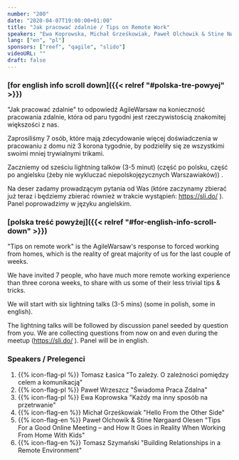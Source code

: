 ```yaml
---
number: "200"
date: "2020-04-07T19:00:00+01:00"
title: "Jak pracować zdalnie / Tips on Remote Work"
speakers: "Ewa Koprowska, Michał Grześkowiak, Paweł Olchowik & Stine Nørgaard Olesen, Paweł Wrzeszcz, Tomasz Łasica, Tomasz Szymański"
lang: ["en", "pl"]
sponsors: ["reef", "qagile", "slido"]
videoURL: ""
draft: false
---
```


### [for english info scroll down]({{< relref "#polska-tre-powyej" >}}) 

"Jak pracować zdalnie" to odpowiedź AgileWarsaw na konieczność pracowania zdalnie, która od paru tygodni jest rzeczywistością znakomitej większości z nas.

Zaprosiliśmy 7 osób, które mają zdecydowanie więcej doświadczenia w pracowaniu z domu niż 3 korona tygodnie, by podzieliły się ze wszystkimi swoimi mniej trywialnymi trikami.

Zaczniemy od sześciu lightning talków (3-5 minut) (część po polsku, część po angielsku (żeby nie wykluczać niepolskojęzycznych Warszawiaków)) .

Na deser zadamy prowadzącym pytania od Was (które zaczynamy zbierać już teraz i będziemy zbierać również w trakcie wystąpień: https://sli.do/ ). Panel poprowadzimy w języku angielskim.


### [polska treść powyżej]({{< relref "#for-english-info-scroll-down" >}})

"Tips on remote work" is the AgileWarsaw's response to forced working from homes, which is the reality of great majority of us for the last couple of weeks.

We have invited 7 people, who have much more remote working experience than three corona weeks, to share with us some of their less trivial tips & tricks.

We will start with six lightning talks (3-5 mins) (some in polish, some in english).

The lightning talks will be followed by discussion panel seeded by question from you. We are collecting questions from now on and even during the meetup (https://sli.do/ ). Panel will be in english.

### Speakers / Prelegenci

 1. {{% icon-flag-pl %}} Tomasz Łasica "To zależy. O zależności pomiędzy celem a komunikacją"
 1. {{% icon-flag-pl %}} Paweł Wrzeszcz "Świadoma Praca Zdalna"
 1. {{% icon-flag-pl %}} Ewa Koprowska "Każdy ma inny sposób na przetrwanie"
 1. {{% icon-flag-en %}} Michał Grześkowiak "Hello From the Other Side"
 1. {{% icon-flag-en %}} Paweł Olchowik & Stine Nørgaard Olesen "Tips For a Good Online Meeting – and How It Goes in Reality When Working From Home With Kids"
 1. {{% icon-flag-en %}} Tomasz Szymański "Building Relationships in a Remote Environment"
